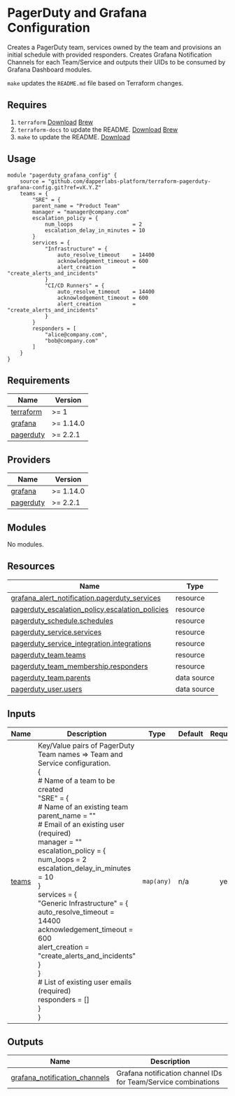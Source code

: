 # PagerDuty and Grafana Configuration

Creates a PagerDuty team, services owned by the team and provisions an initial schedule with provided responders.
Creates Grafana Notification Channels for each Team/Service and outputs their UIDs to be consumed by Grafana Dashboard modules.

`make` updates the `README.md` file based on Terraform changes.

## Requires

1. `terraform` [Download](https://www.terraform.io/downloads.html) [Brew](https://formulae.brew.sh/formula/terraform)
2. `terraform-docs` to update the README. [Download](https://github.com/terraform-docs/terraform-docs) [Brew](https://formulae.brew.sh/formula/terraform-docs)
3. `make` to update the README. [Download](https://www.gnu.org/software/make/)

## Usage

```hcl
module "pagerduty_grafana_config" {
    source = "github.com/dapperlabs-platform/terraform-pagerduty-grafana-config.git?ref=vX.Y.Z"
    teams = {
        "SRE" = {
        parent_name = "Product Team"
        manager = "manager@company.com"
        escalation_policy = {
            num_loops                   = 2
            escalation_delay_in_minutes = 10
        }
        services = {
            "Infrastructure" = {
                auto_resolve_timeout    = 14400
                acknowledgement_timeout = 600
                alert_creation          = "create_alerts_and_incidents"
            }
            "CI/CD Runners" = {
                auto_resolve_timeout    = 14400
                acknowledgement_timeout = 600
                alert_creation          = "create_alerts_and_incidents"
            }
        }
        responders = [
            "alice@company.com",
            "bob@company.com"
        ]
    }
}
```

## Requirements

| Name | Version |
|------|---------|
| <a name="requirement_terraform"></a> [terraform](#requirement\_terraform) | >= 1 |
| <a name="requirement_grafana"></a> [grafana](#requirement\_grafana) | >= 1.14.0 |
| <a name="requirement_pagerduty"></a> [pagerduty](#requirement\_pagerduty) | >= 2.2.1 |

## Providers

| Name | Version |
|------|---------|
| <a name="provider_grafana"></a> [grafana](#provider\_grafana) | >= 1.14.0 |
| <a name="provider_pagerduty"></a> [pagerduty](#provider\_pagerduty) | >= 2.2.1 |

## Modules

No modules.

## Resources

| Name | Type |
|------|------|
| [grafana_alert_notification.pagerduty_services](https://registry.terraform.io/providers/grafana/grafana/latest/docs/resources/alert_notification) | resource |
| [pagerduty_escalation_policy.escalation_policies](https://registry.terraform.io/providers/pagerduty/pagerduty/latest/docs/resources/escalation_policy) | resource |
| [pagerduty_schedule.schedules](https://registry.terraform.io/providers/pagerduty/pagerduty/latest/docs/resources/schedule) | resource |
| [pagerduty_service.services](https://registry.terraform.io/providers/pagerduty/pagerduty/latest/docs/resources/service) | resource |
| [pagerduty_service_integration.integrations](https://registry.terraform.io/providers/pagerduty/pagerduty/latest/docs/resources/service_integration) | resource |
| [pagerduty_team.teams](https://registry.terraform.io/providers/pagerduty/pagerduty/latest/docs/resources/team) | resource |
| [pagerduty_team_membership.responders](https://registry.terraform.io/providers/pagerduty/pagerduty/latest/docs/resources/team_membership) | resource |
| [pagerduty_team.parents](https://registry.terraform.io/providers/pagerduty/pagerduty/latest/docs/data-sources/team) | data source |
| [pagerduty_user.users](https://registry.terraform.io/providers/pagerduty/pagerduty/latest/docs/data-sources/user) | data source |

## Inputs

| Name | Description | Type | Default | Required |
|------|-------------|------|---------|:--------:|
| <a name="input_teams"></a> [teams](#input\_teams) | Key/Value pairs of PagerDuty Team names => Team and Service configuration.<br>  {<br>    # Name of a team to be created<br>    "SRE" = {<br>      # Name of an existing team<br>      parent\_name = ""<br>      # Email of an existing user (required)<br>      manager = ""<br>      escalation\_policy = {<br>        num\_loops                   = 2<br>        escalation\_delay\_in\_minutes = 10<br>      }<br>      services = {<br>        "Generic Infrastructure" = {<br>          auto\_resolve\_timeout    = 14400<br>          acknowledgement\_timeout = 600<br>          alert\_creation          = "create\_alerts\_and\_incidents"<br>        }<br>      }<br>      # List of existing user emails (required)<br>      responders = []<br>    }<br>  } | `map(any)` | n/a | yes |

## Outputs

| Name | Description |
|------|-------------|
| <a name="output_grafana_notification_channels"></a> [grafana\_notification\_channels](#output\_grafana\_notification\_channels) | Grafana notification channel IDs for Team/Service combinations |
